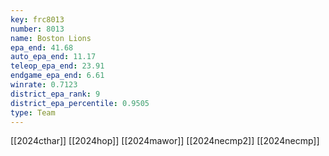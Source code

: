```yaml
---
key: frc8013
number: 8013
name: Boston Lions
epa_end: 41.68
auto_epa_end: 11.17
teleop_epa_end: 23.91
endgame_epa_end: 6.61
winrate: 0.7123
district_epa_rank: 9
district_epa_percentile: 0.9505
type: Team
---
```

[[2024cthar]]
[[2024hop]]
[[2024mawor]]
[[2024necmp2]]
[[2024necmp]]
